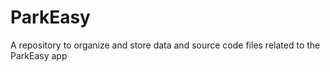 # ParkEasy
A repository to organize and store data and source code files related to the ParkEasy app
